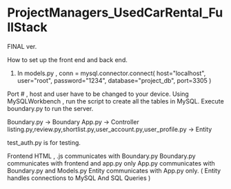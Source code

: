 # ProjectManagers_UsedCarRental_FullStack
FINAL ver.

How to set up the front end and back end.

1) In models.py , 
conn = mysql.connector.connect(
    host="localhost",
    user="root",
    password="1234",
    database="project_db",
    port=3305
)

Port # , host and user have to be changed to your device.
Using MySQLWorkbench , run the script to create all the tables in MySQL.
Execute boundary.py to run the server. 

Boundary.py -> Boundary
App.py -> Controller
listing.py,review.py,shortlist.py,user_account.py,user_profile.py -> Entity

test_auth.py is for testing.


Frontend HTML , .js communicates with Boundary.py 
Boundary.py communicates with frontend and app.py only
App.py communicates with Boundary.py and Models.py
Entity communicates with App.py only. ( Entity handles connections to MySQL And SQL Queries ) 
